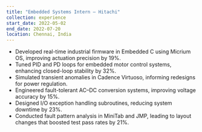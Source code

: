 ```yaml
---
title: "Embedded Systems Intern – Hitachi"
collection: experience
start_date: 2022-05-02
end_date: 2022-07-20
location: Chennai, India
---
```


- Developed real-time industrial firmware in Embedded C using Micrium OS, improving actuation precision by 19%.
- Tuned PID and PD loops for embedded motor control systems, enhancing closed-loop stability by 32%.
- Simulated transient anomalies in Cadence Virtuoso, informing redesigns for power regulation.
- Engineered fault-tolerant AC–DC conversion systems, improving voltage accuracy by 15%.
- Designed I/O exception handling subroutines, reducing system downtime by 23%.
- Conducted fault pattern analysis in MiniTab and JMP, leading to layout changes that boosted test pass rates by 21%.
